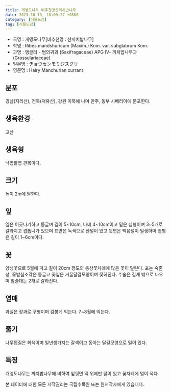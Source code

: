```yaml
---
title: 개앵도나무_비추천명산까치밥나무
date: 2023-10-13, 18:09:27 +0800
category: [식물도감]
tag: [식물도감]
---
```




- 국명 : 개앵도나무[비추천명 : 산까치밥나무]
- 학명 : Ribes mandshuricum (Maxim.) Kom. var. subglabrum Kom.
- 과명 : 앵글러 - 범의귀과 (Saxifragaceae) APG Ⅳ- 까치밥나무과 (Grossulariaceae)
- 일본명 : チョウセンモミジスグリ
- 영문명 : Hairy Manchurian currant


## 분포
경남(지리산), 전북(덕유산), 강원 이북에 나며 만주, 동부 시베리아에 분포한다.
## 생육환경
고산
## 생육형
낙엽활엽 관목이다.
## 크기
높이 2m에 달한다.
## 잎
잎은 어긋나기하고 둥글며 길이 5~10cm, 나비 4~10cm이고 밑은 심형이며 3~5개로 갈라지고 겹톱니가 있으며 표면은 녹색으로 잔털이 있고 뒷면은 백융털이 밀생하며 엽병은 길이 1~6cm이다.
## 꽃
양성꽃으로 5월에 피고 길이 20cm 정도의 총상꽃차례에 많은 꽃이 달린다. 포는 숙존성, 꽃받침조각은 둥글고 꽃잎은 거꿀달걀모양이며 젖혀진다. 수술은 길게 밖으로 나오며 암술대는 2개로 갈라진다.
## 열매
과실은 장과로 구형이며 검붉게 익는다. 7~8월에 익는다.
## 줄기
나무껍질은 회색이며 일년생가지는 갈색이고 동아는 달걀모양으로 털이 있다.
## 특징
개앵도나무는 까치밥나무에 비하여 잎뒷면 맥 위에만 털이 있고 꽃차례에 털이 적다.






본 데이터에 대한 모든 저작권리는 국립수목원 또는 원저작자에게 있습니다.
